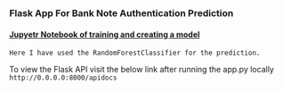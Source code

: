 ### Flask App For Bank Note Authentication Prediction

#### [Jupyetr Notebook of training and creating a model](https://github.com/KarthikKaiplody/ML_Apps/blob/master/Bank_Note_Authentication_App/Bank-Note-Authentication.ipynb)
 `Here I have used the RandomForestClassifier for the prediction.`

To view the Flask API visit the below link after running the app.py locally ` http://0.0.0.0:8000/apidocs`
 


